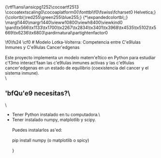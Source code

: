 {\rtf1\ansi\ansicpg1252\cocoartf2513
\cocoatextscaling0\cocoaplatform0{\fonttbl\f0\fswiss\fcharset0 Helvetica;}
{\colortbl;\red255\green255\blue255;}
{\*\expandedcolortbl;;}
\margl1440\margr1440\vieww10800\viewh8400\viewkind0
\pard\tx566\tx1133\tx1700\tx2267\tx2834\tx3401\tx3968\tx4535\tx5102\tx5669\tx6236\tx6803\pardirnatural\partightenfactor0

\f0\fs24 \cf0 # Modelo Lotka-Volterra: Competencia entre C\'e9lulas Inmunes y C\'e9lulas Cancer\'edgenas\
\
Este proyecto implementa un modelo matem\'e1tico en Python para estudiar c\'f3mo interact\'faan las c\'e9lulas inmunes activas y las c\'e9lulas cancer\'edgenas en un estado de equilibrio (coexistencia del cancer y el sistema inmune).\
\
## \'bfQu\'e9 necesitas?\
\
- Tener Python instalado en tu computadora.\
- Tener instalado numpy,  matplotlib y scipy.\
\
Puedes instalarlos as\'ed:\
\
pip install numpy (o matplotlib o spicy)\
\
}